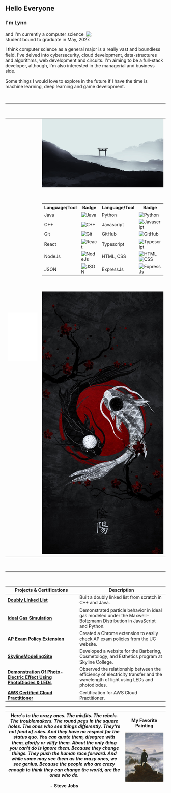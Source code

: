 ## Hello Everyone

### I'm **Lynn** 

<img align= "right" width= "250" src= "https://pa1.narvii.com/6580/8098c6e9207376889eeb0532d9f5a0723c4d73f5_hq.gif"/>

and I'm currently a computer science student bound to graduate in May, 2027. 

I think computer science as a general major is a really vast and boundless field. I've delved into cybersecurity, cloud development,
data-structures and algorithms, web development and circuits. I'm aiming to be a full-stack developer, although, I'm also interested in 
the managerial and business side. 

Some things I would love to explore in the future if I have the time is machine learning, deep learning and
game development.

<br />
<hr />
<br />

<table>
  <tr>
    <td>
      <img src="/github-metrics.svg" alt="Metrics" width="100%">
    </td>
    <td width="60%">
      <img src="/img4.png" alt="Top Image" width="100%">
      <br>
      <br>
      <br>
      <table align="center">
        <tr>
          <th>Language/Tool</th>
          <th>Badge</th>
          <th>Language/Tool</th>
          <th>Badge</th>
        </tr>
        <tr>
          <td>Java</td>
          <td><img src="http://img.shields.io/badge/-Java-F89820?style=flat&logo=java&logoColor=white" alt="Java"></td>
          <td>Python</td>
          <td><img src="https://img.shields.io/badge/-Python-lightblue?style=flat&logo=python&logoColor=black" alt="Python"></td>
        </tr>
        <tr>
          <td>C++</td>
          <td><img src="https://img.shields.io/badge/-C++-blue?style=flat&logo=cplusplus&logoColor=white" alt="C++"></td>
          <td>Javascript</td>
          <td><img src="https://img.shields.io/badge/-Javascript-1a1919?style=flat&logo=javascript&logoColor=c9bb1c" alt="Javascript"></td>
        </tr>
        <tr>
          <td>Git</td>
          <td><img src="https://img.shields.io/badge/-Git-black?style=flat-square&logo=git" alt="Git"></td>
          <td>GitHub</td>
          <td><img src="https://img.shields.io/badge/-GitHub-black?style=flat-square&logo=github" alt="GitHub"></td>
        </tr>
        <tr>
          <td>React</td>
          <td><img src="https://img.shields.io/badge/-React-404040?style=flat&logo=react&logoColor=lightblue" alt="React"></td>
          <td>Typescript</td>
          <td><img src="https://img.shields.io/badge/-Typescript-6dc9c8?style=flat&logo=typescript&logoColor=white" alt="Typescript"></td>
        </tr>
        <tr>
          <td>NodeJs</td>
          <td><img src="https://img.shields.io/badge/-Nodejs-black?style=flat-square&logo=Node.js" alt="NodeJs"></td>
          <td>HTML, CSS</td>
          <td>
            <img src="https://img.shields.io/badge/-HTML5-db5807?style=flat&logo=html5&logoColor=adacac" alt="HTML"> 
            <img src="https://img.shields.io/badge/-CSS-bdbdbd?style=flat&logo=css3&logoColor=086382" alt="CSS">
          </td>
        </tr>
        <tr>
          <td>JSON</td>
          <td><img src="https://img.shields.io/badge/-JSON-black?style=flat-square&logo=json" alt="JSON"></td>
          <td>ExpressJs</td>
          <td><img src="https://img.shields.io/badge/-Express-black?style=flat-square&logo=expressjs" alt="ExpressJs"></td>
        </tr>
      </table>
      <br>
      <br>
      <img src="/img3.jpg" alt="Bot Image" width="100%">
    </td>
  </tr>
</table>

<br />
<hr />
<br />

<!---
<img src="/img3.jpg" alt="Fish" width="25%">

<br />
<br />
<hr />
--->

| **Projects & Certifications**                                                                                                                | **Description**                                                                                                                                                      |
|----------------------------------------------------------------------------------------------------------------------------|----------------------------------------------------------------------------------------------------------------------------------------------------------------------|
| [**Doubly Linked List**](https://github.com/loofsan/Coding-Projects/tree/master/DoublyLinkedList-main)                      | Built a doubly linked list from scratch in C++ and Java.                                                                                                             |
| [**Ideal Gas Simulation**](https://lynnparticles.onrender.com/)                       | Demonstrated particle behavior in ideal gas modeled under the Maxwell-Boltzmann Distribution in JavaScript and Python.                                                |
| [**AP Exam Policy Extension**](https://chromewebstore.google.com/detail/uc-ap-exam-policy-checker/lhmkeccgiphdegpelmommddcdlnpoaee?hl=en-US&utm_source=ext_sidebar) | Created a Chrome extension to easily check AP exam policies from the UC website.                                                                                     |
| [**SkylineModelingSite**](https://skylinemodelingbookingsite.onrender.com/)                                                 | Developed a website for the Barbering, Cosmetology, and Esthetics program at Skyline College.                                                                         |
| [**Demonstration Of Photo-Electric Effect Using PhotoDiodes & LEDs**](https://sites.google.com/my.smccd.edu/group11projectportfolio/home) | Observed the relationship between the efficiency of electricity transfer and the wavelength of light using LEDs and photodiodes.                                      |
| [**AWS Certified Cloud Practitioner**](https://www.credly.com/badges/162db95a-cc67-416f-855d-a27b10d3b19e)                   | Certification for AWS Cloud Practitioner.                                                                                                                            |

<hr />

| *Here's to the crazy ones. The misfits. The rebels. The troublemakers. The round pegs in the square holes. The ones who see things differently. They're not fond of rules. And they have no respect for the status quo. You can quote them, disagree with them, glorify or vilify them. About the only thing you can't do is ignore them. Because they change things. They push the human race forward. And while some may see them as the crazy ones, we see genius. Because the people who are crazy enough to think they can change the world, are the ones who do.* <br /> <br />  - Steve Jobs| <p>My Favorite Painting</p> <img src="/img1.jpeg" alt="Painting, Wanderer Above The Sea Of Fogs" width="1000"/>&nbsp; |
|   :---:    |  :---:  | 


<!--
**loofsan/loofsan** is a ✨ _special_ ✨ repository because its `README.md` (this file) appears on your GitHub profile.

Here are some ideas to get you started:

- 🔭 I’m currently working on ...
- 🌱 I’m currently learning ...
- 👯 I’m looking to collaborate on ...
- 🤔 I’m looking for help with ...
- 💬 Ask me about ...
- 📫 How to reach me: ...
- 😄 Pronouns: ...
- ⚡ Fun fact: ...
-->
